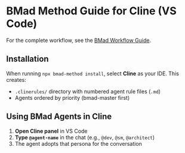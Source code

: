 # BMad Method Guide for Cline (VS Code)

For the complete workflow, see the [BMad Workflow Guide](../bmad-workflow-guide.md).

## Installation

When running `npx bmad-method install`, select **Cline** as your IDE. This creates:

- `.clinerules/` directory with numbered agent rule files (`.md`)
- Agents ordered by priority (bmad-master first)

## Using BMad Agents in Cline

1. **Open Cline panel** in VS Code
2. **Type `@agent-name`** in the chat (e.g., `@dev`, `@sm`, `@architect`)
3. The agent adopts that persona for the conversation
